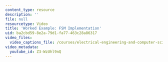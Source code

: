 ```yaml
---
content_type: resource
description: ''
file: null
resourcetype: Video
title: 'Worked Example: FSM Implementation'
uid: ba2cbd59-8e2a-79d1-fa77-463c28a86317
video_files:
  video_captions_file: /courses/electrical-engineering-and-computer-science/6-004-computation-structures-spring-2017/c6/c6s2/c6s2v7/fsm-implementation/Z3-WzUhl9nQ.vtt
video_metadata:
  youtube_id: Z3-WzUhl9nQ
---
```

